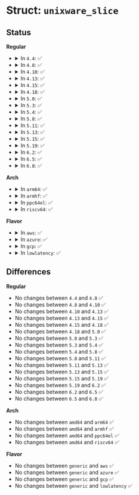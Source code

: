 # Struct: <code>unixware_slice</code>

## Status
<b>Regular</b>
<ul>
<li>
<details>
<summary>In <code>4.4</code>: ✅</summary>

```c
struct unixware_slice {
    __le16 s_label;
    __le16 s_flags;
    __le32 start_sect;
    __le32 nr_sects;
};
```
</details>
</li>
<li>
<details>
<summary>In <code>4.8</code>: ✅</summary>

```c
struct unixware_slice {
    __le16 s_label;
    __le16 s_flags;
    __le32 start_sect;
    __le32 nr_sects;
};
```
</details>
</li>
<li>
<details>
<summary>In <code>4.10</code>: ✅</summary>

```c
struct unixware_slice {
    __le16 s_label;
    __le16 s_flags;
    __le32 start_sect;
    __le32 nr_sects;
};
```
</details>
</li>
<li>
<details>
<summary>In <code>4.13</code>: ✅</summary>

```c
struct unixware_slice {
    __le16 s_label;
    __le16 s_flags;
    __le32 start_sect;
    __le32 nr_sects;
};
```
</details>
</li>
<li>
<details>
<summary>In <code>4.15</code>: ✅</summary>

```c
struct unixware_slice {
    __le16 s_label;
    __le16 s_flags;
    __le32 start_sect;
    __le32 nr_sects;
};
```
</details>
</li>
<li>
<details>
<summary>In <code>4.18</code>: ✅</summary>

```c
struct unixware_slice {
    __le16 s_label;
    __le16 s_flags;
    __le32 start_sect;
    __le32 nr_sects;
};
```
</details>
</li>
<li>
<details>
<summary>In <code>5.0</code>: ✅</summary>

```c
struct unixware_slice {
    __le16 s_label;
    __le16 s_flags;
    __le32 start_sect;
    __le32 nr_sects;
};
```
</details>
</li>
<li>
<details>
<summary>In <code>5.3</code>: ✅</summary>

```c
struct unixware_slice {
    __le16 s_label;
    __le16 s_flags;
    __le32 start_sect;
    __le32 nr_sects;
};
```
</details>
</li>
<li>
<details>
<summary>In <code>5.4</code>: ✅</summary>

```c
struct unixware_slice {
    __le16 s_label;
    __le16 s_flags;
    __le32 start_sect;
    __le32 nr_sects;
};
```
</details>
</li>
<li>
<details>
<summary>In <code>5.8</code>: ✅</summary>

```c
struct unixware_slice {
    __le16 s_label;
    __le16 s_flags;
    __le32 start_sect;
    __le32 nr_sects;
};
```
</details>
</li>
<li>
<details>
<summary>In <code>5.11</code>: ✅</summary>

```c
struct unixware_slice {
    __le16 s_label;
    __le16 s_flags;
    __le32 start_sect;
    __le32 nr_sects;
};
```
</details>
</li>
<li>
<details>
<summary>In <code>5.13</code>: ✅</summary>

```c
struct unixware_slice {
    __le16 s_label;
    __le16 s_flags;
    __le32 start_sect;
    __le32 nr_sects;
};
```
</details>
</li>
<li>
<details>
<summary>In <code>5.15</code>: ✅</summary>

```c
struct unixware_slice {
    __le16 s_label;
    __le16 s_flags;
    __le32 start_sect;
    __le32 nr_sects;
};
```
</details>
</li>
<li>
<details>
<summary>In <code>5.19</code>: ✅</summary>

```c
struct unixware_slice {
    __le16 s_label;
    __le16 s_flags;
    __le32 start_sect;
    __le32 nr_sects;
};
```
</details>
</li>
<li>
<details>
<summary>In <code>6.2</code>: ✅</summary>

```c
struct unixware_slice {
    __le16 s_label;
    __le16 s_flags;
    __le32 start_sect;
    __le32 nr_sects;
};
```
</details>
</li>
<li>
<details>
<summary>In <code>6.5</code>: ✅</summary>

```c
struct unixware_slice {
    __le16 s_label;
    __le16 s_flags;
    __le32 start_sect;
    __le32 nr_sects;
};
```
</details>
</li>
<li>
<details>
<summary>In <code>6.8</code>: ✅</summary>

```c
struct unixware_slice {
    __le16 s_label;
    __le16 s_flags;
    __le32 start_sect;
    __le32 nr_sects;
};
```
</details>
</li>
</ul>
<b>Arch</b>
<ul>
<li>
<details>
<summary>In <code>arm64</code>: ✅</summary>

```c
struct unixware_slice {
    __le16 s_label;
    __le16 s_flags;
    __le32 start_sect;
    __le32 nr_sects;
};
```
</details>
</li>
<li>
<details>
<summary>In <code>armhf</code>: ✅</summary>

```c
struct unixware_slice {
    __le16 s_label;
    __le16 s_flags;
    __le32 start_sect;
    __le32 nr_sects;
};
```
</details>
</li>
<li>
<details>
<summary>In <code>ppc64el</code>: ✅</summary>

```c
struct unixware_slice {
    __le16 s_label;
    __le16 s_flags;
    __le32 start_sect;
    __le32 nr_sects;
};
```
</details>
</li>
<li>
<details>
<summary>In <code>riscv64</code>: ✅</summary>

```c
struct unixware_slice {
    __le16 s_label;
    __le16 s_flags;
    __le32 start_sect;
    __le32 nr_sects;
};
```
</details>
</li>
</ul>
<b>Flavor</b>
<ul>
<li>
<details>
<summary>In <code>aws</code>: ✅</summary>

```c
struct unixware_slice {
    __le16 s_label;
    __le16 s_flags;
    __le32 start_sect;
    __le32 nr_sects;
};
```
</details>
</li>
<li>
<details>
<summary>In <code>azure</code>: ✅</summary>

```c
struct unixware_slice {
    __le16 s_label;
    __le16 s_flags;
    __le32 start_sect;
    __le32 nr_sects;
};
```
</details>
</li>
<li>
<details>
<summary>In <code>gcp</code>: ✅</summary>

```c
struct unixware_slice {
    __le16 s_label;
    __le16 s_flags;
    __le32 start_sect;
    __le32 nr_sects;
};
```
</details>
</li>
<li>
<details>
<summary>In <code>lowlatency</code>: ✅</summary>

```c
struct unixware_slice {
    __le16 s_label;
    __le16 s_flags;
    __le32 start_sect;
    __le32 nr_sects;
};
```
</details>
</li>
</ul>

## Differences
<b>Regular</b>
<ul>
<li>
No changes between <code>4.4</code> and <code>4.8</code> ✅
</li>
<li>
No changes between <code>4.8</code> and <code>4.10</code> ✅
</li>
<li>
No changes between <code>4.10</code> and <code>4.13</code> ✅
</li>
<li>
No changes between <code>4.13</code> and <code>4.15</code> ✅
</li>
<li>
No changes between <code>4.15</code> and <code>4.18</code> ✅
</li>
<li>
No changes between <code>4.18</code> and <code>5.0</code> ✅
</li>
<li>
No changes between <code>5.0</code> and <code>5.3</code> ✅
</li>
<li>
No changes between <code>5.3</code> and <code>5.4</code> ✅
</li>
<li>
No changes between <code>5.4</code> and <code>5.8</code> ✅
</li>
<li>
No changes between <code>5.8</code> and <code>5.11</code> ✅
</li>
<li>
No changes between <code>5.11</code> and <code>5.13</code> ✅
</li>
<li>
No changes between <code>5.13</code> and <code>5.15</code> ✅
</li>
<li>
No changes between <code>5.15</code> and <code>5.19</code> ✅
</li>
<li>
No changes between <code>5.19</code> and <code>6.2</code> ✅
</li>
<li>
No changes between <code>6.2</code> and <code>6.5</code> ✅
</li>
<li>
No changes between <code>6.5</code> and <code>6.8</code> ✅
</li>
</ul>
<b>Arch</b>
<ul>
<li>
No changes between <code>amd64</code> and <code>arm64</code> ✅
</li>
<li>
No changes between <code>amd64</code> and <code>armhf</code> ✅
</li>
<li>
No changes between <code>amd64</code> and <code>ppc64el</code> ✅
</li>
<li>
No changes between <code>amd64</code> and <code>riscv64</code> ✅
</li>
</ul>
<b>Flavor</b>
<ul>
<li>
No changes between <code>generic</code> and <code>aws</code> ✅
</li>
<li>
No changes between <code>generic</code> and <code>azure</code> ✅
</li>
<li>
No changes between <code>generic</code> and <code>gcp</code> ✅
</li>
<li>
No changes between <code>generic</code> and <code>lowlatency</code> ✅
</li>
</ul>
